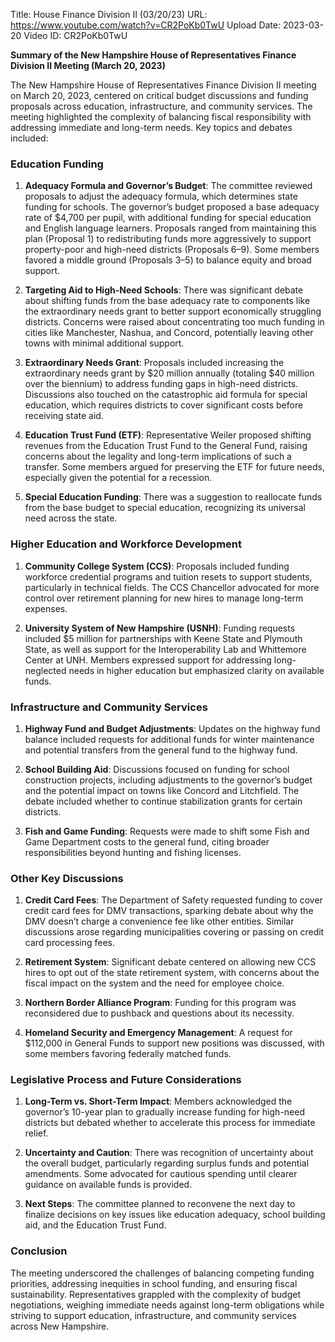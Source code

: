 Title: House Finance Division II (03/20/23)
URL: https://www.youtube.com/watch?v=CR2PoKb0TwU
Upload Date: 2023-03-20
Video ID: CR2PoKb0TwU

**Summary of the New Hampshire House of Representatives Finance Division II Meeting (March 20, 2023)**

The New Hampshire House of Representatives Finance Division II meeting on March 20, 2023, centered on critical budget discussions and funding proposals across education, infrastructure, and community services. The meeting highlighted the complexity of balancing fiscal responsibility with addressing immediate and long-term needs. Key topics and debates included:

### **Education Funding**
1. **Adequacy Formula and Governor’s Budget**: The committee reviewed proposals to adjust the adequacy formula, which determines state funding for schools. The governor’s budget proposed a base adequacy rate of $4,700 per pupil, with additional funding for special education and English language learners. Proposals ranged from maintaining this plan (Proposal 1) to redistributing funds more aggressively to support property-poor and high-need districts (Proposals 6–9). Some members favored a middle ground (Proposals 3–5) to balance equity and broad support.

2. **Targeting Aid to High-Need Schools**: There was significant debate about shifting funds from the base adequacy rate to components like the extraordinary needs grant to better support economically struggling districts. Concerns were raised about concentrating too much funding in cities like Manchester, Nashua, and Concord, potentially leaving other towns with minimal additional support.

3. **Extraordinary Needs Grant**: Proposals included increasing the extraordinary needs grant by $20 million annually (totaling $40 million over the biennium) to address funding gaps in high-need districts. Discussions also touched on the catastrophic aid formula for special education, which requires districts to cover significant costs before receiving state aid.

4. **Education Trust Fund (ETF)**: Representative Weiler proposed shifting revenues from the Education Trust Fund to the General Fund, raising concerns about the legality and long-term implications of such a transfer. Some members argued for preserving the ETF for future needs, especially given the potential for a recession.

5. **Special Education Funding**: There was a suggestion to reallocate funds from the base budget to special education, recognizing its universal need across the state.

### **Higher Education and Workforce Development**
1. **Community College System (CCS)**: Proposals included funding workforce credential programs and tuition resets to support students, particularly in technical fields. The CCS Chancellor advocated for more control over retirement planning for new hires to manage long-term expenses.

2. **University System of New Hampshire (USNH)**: Funding requests included $5 million for partnerships with Keene State and Plymouth State, as well as support for the Interoperability Lab and Whittemore Center at UNH. Members expressed support for addressing long-neglected needs in higher education but emphasized clarity on available funds.

### **Infrastructure and Community Services**
1. **Highway Fund and Budget Adjustments**: Updates on the highway fund balance included requests for additional funds for winter maintenance and potential transfers from the general fund to the highway fund.

2. **School Building Aid**: Discussions focused on funding for school construction projects, including adjustments to the governor’s budget and the potential impact on towns like Concord and Litchfield. The debate included whether to continue stabilization grants for certain districts.

3. **Fish and Game Funding**: Requests were made to shift some Fish and Game Department costs to the general fund, citing broader responsibilities beyond hunting and fishing licenses.

### **Other Key Discussions**
1. **Credit Card Fees**: The Department of Safety requested funding to cover credit card fees for DMV transactions, sparking debate about why the DMV doesn’t charge a convenience fee like other entities. Similar discussions arose regarding municipalities covering or passing on credit card processing fees.

2. **Retirement System**: Significant debate centered on allowing new CCS hires to opt out of the state retirement system, with concerns about the fiscal impact on the system and the need for employee choice.

3. **Northern Border Alliance Program**: Funding for this program was reconsidered due to pushback and questions about its necessity.

4. **Homeland Security and Emergency Management**: A request for $112,000 in General Funds to support new positions was discussed, with some members favoring federally matched funds.

### **Legislative Process and Future Considerations**
1. **Long-Term vs. Short-Term Impact**: Members acknowledged the governor’s 10-year plan to gradually increase funding for high-need districts but debated whether to accelerate this process for immediate relief.

2. **Uncertainty and Caution**: There was recognition of uncertainty about the overall budget, particularly regarding surplus funds and potential amendments. Some advocated for cautious spending until clearer guidance on available funds is provided.

3. **Next Steps**: The committee planned to reconvene the next day to finalize decisions on key issues like education adequacy, school building aid, and the Education Trust Fund.

### **Conclusion**
The meeting underscored the challenges of balancing competing funding priorities, addressing inequities in school funding, and ensuring fiscal sustainability. Representatives grappled with the complexity of budget negotiations, weighing immediate needs against long-term obligations while striving to support education, infrastructure, and community services across New Hampshire.